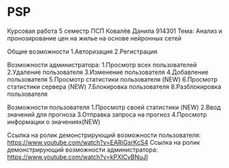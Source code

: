 # PSP
Курсовая работа 5 семестр ПСП
Ковалёв Данила 914301
Тема: Анализ и пронозирование цен на жилье на основе нейронных сетей

Общие возможности
1.Авторизация
2.Регистрация

Возможности администратора:
1.Просмотр всех пользователей
2.Удаление пользователя
3.Изменение пользователя
4.Добавление пользователя
5.Просмотр статистики пользователя (NEW)
6.Просмотр статистики сервера (NEW)
7.Блокировка пользователя
8.Разблокировка пользователя

Возможности пользователя
1.Просмотр своей статистики (NEW)
2.Ввод значений для прогноза
3.Отправка запроса на прогноз
4.Просмотр информации о значениях(NEW)


Ссылка на ролик демонстрирующий возможности пользователя: https://www.youtube.com/watch?v=EARiGsrKcS4
Ссылка на ролик демонстрирующий возможности администратора: https://www.youtube.com/watch?v=kPXICvBNuJI
